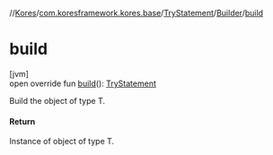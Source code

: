 //[Kores](../../../../index.md)/[com.koresframework.kores.base](../../index.md)/[TryStatement](../index.md)/[Builder](index.md)/[build](build.md)

# build

[jvm]\
open override fun [build](build.md)(): [TryStatement](../index.md)

Build the object of type T.

#### Return

Instance of object of type T.
